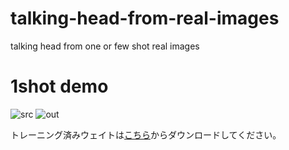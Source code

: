 # talking-head-from-real-images
talking head from one or few shot real images

# 1shot demo
![src](https://user-images.githubusercontent.com/58849368/119247024-6a36f180-bbc1-11eb-88d3-134e24ce45d9.jpg)
![out](https://user-images.githubusercontent.com/58849368/119246948-d06f4480-bbc0-11eb-880d-40e185a28829.gif)


トレーニング済みウェイトは[こちら](https://drive.google.com/drive/folders/1h8JkT65y9L8YjWQy7HfmtdLeMu9pBsCt?usp=sharing)からダウンロードしてください。
